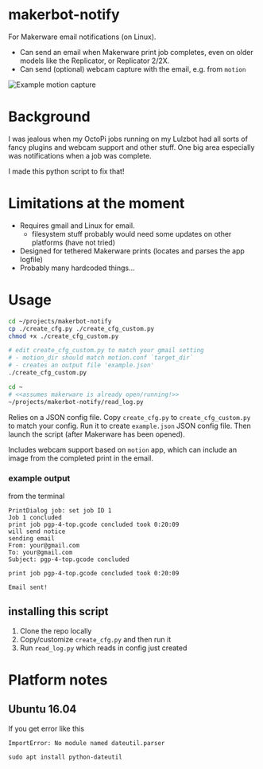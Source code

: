 # makerbot-notify

For Makerware email notifications (on Linux).

 - Can send an email when Makerware print job completes, even on older models
   like the Replicator, or Replicator 2/2X.
 - Can send (optional) webcam capture with the email, e.g. from `motion`

![Example motion capture][print_cap]


# Background

I was jealous when my OctoPi jobs running on my Lulzbot had all sorts of fancy plugins and webcam support and other stuff. One big area especially was notifications when a job was complete.

I made this python script to fix that!

# Limitations at the moment

 - Requires gmail and Linux for email.
   - filesystem stuff probably would need some updates on other platforms (have
     not tried)
 - Designed for tethered Makerware prints (locates and parses the app logfile)
 - Probably many hardcoded things...

# Usage


```bash
cd ~/projects/makerbot-notify
cp ./create_cfg.py ./create_cfg_custom.py
chmod +x ./create_cfg_custom.py

# edit create_cfg_custom.py to match your gmail setting
# - motion_dir should match motion.conf `target_dir`
# - creates an output file 'example.json'
./create_cfg_custom.py

cd ~
# <<assumes makerware is already open/running!>>
~/projects/makerbot-notify/read_log.py
```

Relies on a JSON config file. Copy `create_cfg.py` to `create_cfg_custom.py` to match your config. Run it to create `example.json` JSON config file.  Then launch the script (after Makerware has been opened).

Includes webcam support based on `motion` app, which can include an image from the completed print in the email.

### example output

from the terminal

```
PrintDialog job: set job ID 1
Job 1 concluded
print job pgp-4-top.gcode concluded took 0:20:09
will send notice
sending email
From: your@gmail.com
To: your@gmail.com
Subject: pgp-4-top.gcode concluded

print job pgp-4-top.gcode concluded took 0:20:09

Email sent!
```

## installing this script

 1. Clone the repo locally
 1. Copy/customize `create_cfg.py` and then run it
 1. Run `read_log.py` which reads in config just created


# Platform notes

## Ubuntu 16.04



If you get error like this
```
ImportError: No module named dateutil.parser
```

```
sudo apt install python-dateutil
```

[print_cap]: https://idcrook.github.io/makerbot-notify/img/print_snapshot.jpg
